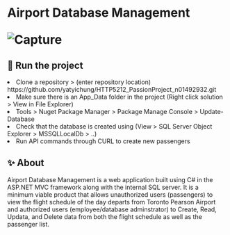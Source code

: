 <h1>Airport Database Management
  
  ![Capture](https://user-images.githubusercontent.com/78622789/174190796-1f12addc-635f-4992-80ff-c9af47d68f7b.PNG)

<h2>🏃 Run the project</h2>
   <li>Clone a repository > (enter repository location) https://github.com/yatyichung/HTTP5212_PassionProject_n01492932.git</li>
  <li> Make sure there is an App_Data folder in the project (Right click solution > View in File Explorer)</li>
  <li>Tools > Nuget Package Manager > Package Manage Console > Update-Database</li>
  <li>Check that the database is created using (View > SQL Server Object Explorer > MSSQLLocalDb > ..)</li>
  <li>Run API commands through CURL to create new passengers</li>
 



<h2>✨ About </h2>
Airport Database Management is a web application built using C# in the ASP.NET MVC framework along with the internal SQL server. It is a minimum viable product that allows unauthorized users (passengers) to view the flight schedule of the day departs from Toronto Pearson Airport and authorized users (employee/database adminstrator) to Create, Read, Updata, and Delete data from both the flight schedule as well as the passenger list.  
  
